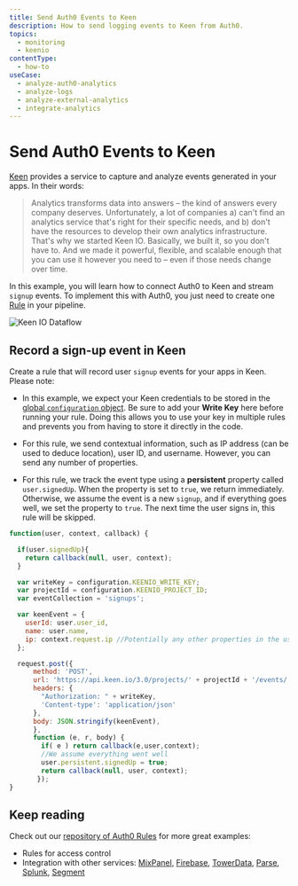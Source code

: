 ```yaml
---
title: Send Auth0 Events to Keen
description: How to send logging events to Keen from Auth0.
topics:
  - monitoring
  - keenio
contentType:
  - how-to
useCase:
  - analyze-auth0-analytics
  - analyze-logs
  - analyze-external-analytics
  - integrate-analytics
---
```

# Send Auth0 Events to Keen

[Keen](http://keen.io) provides a service to capture and analyze events generated in your apps. In their words:

> Analytics transforms data into answers – the kind of answers every company deserves. Unfortunately, a lot of companies a) can't find an analytics service that's right for their specific needs, and b) don't have the resources to develop their own analytics infrastructure. That's why we started Keen IO. Basically, we built it, so you don't have to. And we made it powerful, flexible, and scalable enough that you can use it however you need to – even if those needs change over time.

In this example, you will learn how to connect Auth0 to Keen and stream `signup` events. To implement this with Auth0, you just need to create one [Rule](/rule) in your pipeline.

![Keen IO Dataflow](/media/articles/tutorials/keen-io-dataflow.png)

## Record a sign-up event in Keen

Create a rule that will record user `signup` events for your apps in Keen. Please note:

* In this example, we expect your Keen credentials to be stored in the [global `configuration` object](/rules/current#use-the-configuration-object). Be sure to add your **Write Key** here before running your rule. Doing this allows you to use your key in multiple rules and prevents you from having to store it directly in the code.

* For this rule, we send contextual information, such as IP address (can be used to deduce location), user ID, and username. However, you can send any number of properties.

* For this rule, we track the event type using a __persistent__ property called `user.signedUp`. When the property is set to `true`, we return immediately. Otherwise, we assume the event is a new `signup`, and if everything goes well, we set the property to `true`. The next time the user signs in, this rule will be skipped.


```js
function(user, context, callback) {

  if(user.signedUp){
    return callback(null, user, context);
  }

  var writeKey = configuration.KEENIO_WRITE_KEY;
  var projectId = configuration.KEENIO_PROJECT_ID;
  var eventCollection = 'signups';

  var keenEvent = {
    userId: user.user_id,
    name: user.name,
    ip: context.request.ip //Potentially any other properties in the user profile/context
  };

  request.post({
      method: 'POST',
      url: 'https://api.keen.io/3.0/projects/' + projectId + '/events/' + eventCollection,
      headers: {
        "Authorization: " + writeKey,
        'Content-type': 'application/json'
      },
      body: JSON.stringify(keenEvent),
      }, 
      function (e, r, body) {
        if( e ) return callback(e,user,context);
        //We assume everything went well
        user.persistent.signedUp = true;
        return callback(null, user, context);
       });
}
```

## Keep reading
Check out our [repository of Auth0 Rules](https://github.com/auth0/rules) for more great examples:

* Rules for access control
* Integration with other services: [MixPanel](http://mixpanel.com), [Firebase](http://firebase.com), [TowerData](https://www.towerdata.com/email-intelligence/email-enhancement), [Parse](http://parse.com), [Splunk](https://www.splunk.com), [Segment](https://segment.com/)
